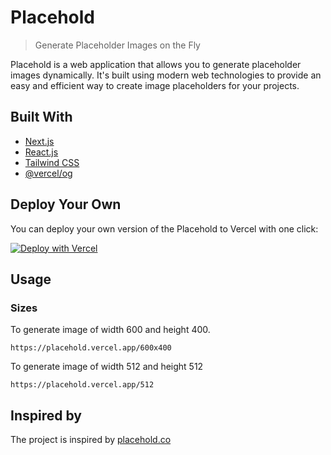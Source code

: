 # Placehold
> Generate Placeholder Images on the Fly

Placehold is a web application that allows you to generate placeholder images dynamically. It's built using modern web technologies to provide an easy and efficient way to create image placeholders for your projects.

## Built With
- [Next.js](https://nextjs.org/?ref=https://github.com/akshitkrnagpal/brokkn)
- [React.js](https://reactjs.org/?ref=https://github.com/akshitkrnagpal/brokkn)
- [Tailwind CSS](https://tailwindcss.com/?ref=https://github.com/akshitkrnagpal/brokkn)
- [@vercel/og](https://www.npmjs.com/package/@vercel/og)

## Deploy Your Own

You can deploy your own version of the Placehold to Vercel with one click:

[![Deploy with Vercel](https://vercel.com/button)](https://vercel.com/new/clone?repository-url=https%3A%2F%2Fgithub.com%2Fakshitkrnagpal%2Fplacehold)

## Usage 

### Sizes
To generate image of width 600 and height 400.
```
https://placehold.vercel.app/600x400
```

To generate image of width 512 and height 512
```
https://placehold.vercel.app/512
```


## Inspired by

The project is inspired by [placehold.co](https://placehold.co/)
